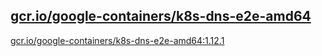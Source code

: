 
[gcr.io/google-containers/k8s-dns-e2e-amd64](https://hub.docker.com/r/anjia0532/google-containers.k8s-dns-e2e-amd64/tags/)
-----


[gcr.io/google-containers/k8s-dns-e2e-amd64:1.12.1](https://hub.docker.com/r/anjia0532/google-containers.k8s-dns-e2e-amd64/tags/)


